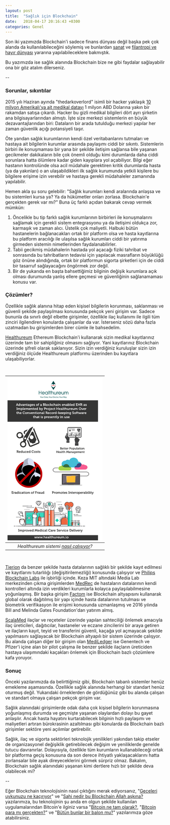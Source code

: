 ```yaml
---
layout: post
title:  "Sağlık için Blockchain"
date:   2018-04-17 20:16:43 +0300
categories: Genel
---
```

Son iki yazımızda Blockchain'i sadece finans dünyası değil başka pek çok alanda da kullanılabileceğini söylemiş ve bunlardan [sanat](http://ademimerkezi.com/genel/2018/04/06/sanat-icin-blockchain.html) ve [filantropi ve hayır dünyası](http://ademimerkezi.com/genel/2018/03/29/Iyilik-icin-blockchain.html) yararına yapılabileceklere bakmıştık. 

Bu yazımızda ise sağlık alanında Blockchain bize ne gibi faydalar sağlayabilir ona bir göz atalım dilerseniz. 

--

### Sorunlar, sıkıntılar

2015 yılı Haziran ayında "thedarkoverlord" isimli bir hacker yaklaşık [10 milyon Amerikalı'ya ait medikal datayı](https://www.zdnet.com/article/hacker-advertising-huge-health-insurance-database/) 1 milyon ABD Dolarına yakın bir rakamdan satışa çıkardı. Hacker bu gizli medikal bilgileri dört ayrı şirketin ana bilgisayarlarından almıştı. İşte size merkezi sistemlerin en büyük dezavantajlarından biri: Dataların bir arada tutulduğu merkezi yapılar her zaman güvenlik açığı potansiyeli taşır.

Öte yandan sağlık kurumlarının kendi özel veritabanlarını tutmaları ve hastaya ait bilgilerin kurumlar arasında paylaşımı ciddi bir sıkıntı. Sistemlerin birbiri ile konuşmaması bir yana bir şekilde iletişim sağlansa bile yaşanan gecikmeler dakikaların bile çok önemli olduğu kimi durumlarda daha ciddi sorunlara hatta ölümlere kadar giden kayıplara yol açabiliyor. Bilgi eğer hastanın kontrolünde olsa acil müdahale gerektiren kritik durumlarda hasta (ya da yakınları) o an ulaşabildikleri ilk sağlık kurumunda yetkili kişilere bu bilgilere erişime izin verebilir ve hastaya gerekli müdahaleler zamanında yapılabilir. 

Hemen akla şu soru gelebilir: "Sağlık kurumları kendi aralarında anlaşsa ve bu sistemleri kursa ya? Ya da hükümetler onları zorlasa. Blockchain'e gerçekten gerek var mı?" Buna üç farklı açıdan bakarak cevap vermek mümkün: 

1. Öncelikle bu tip farklı sağlık kurumlarının birbirleri ile konuşmalarını sağlamak için gerekli sistem entegrasyonu ya da iletişimi oldukça zor, karmaşık ve zaman alıcı. Üstelik çok maliyetli. Halbuki bütün hastanelerin bağlanacakları ortak bir platform olsa ve hasta kayıtlarına bu platform aracılığı ile ulaşılsa sağlık kurumları ciddi bir yatırıma girmeden sistemin nimetlerinden faydalanabilirler. 
2. Tabii gecikmiş müdahalerin hastada yol açacağı fiziki tahribat ve sonrasında bu tahribatların tedavisi için yapılacak masrafların büyüklüğü göz önüne alındığında, ortak bir platformun sigorta şirketleri için de ciddi bir tasarruf sağlayacağını öngörmek zor değil.    
3. Bir de yukarıda en başta bahsettiğimiz bilginin değişik kurumlara açık olması durumunda yanlış ellere geçmesi ve güvenliğinin sağlanamaması konusu var. 

### Çözümler?

Özellikle sağlık alanına hitap eden kişisel bilgilerin korunması, saklanması ve güvenli şekilde paylaşılması konusunda pekçok yeni girişim var. Sadece bununla da sınırlı değil elbette girişimler, özellikle ilaç kullanımı ile ilgili tüm zinciri ilgilendiren konularda çalışanlar da var. İsterseniz sözü daha fazla uzatmadan bu girişimlerden birer cümle ile bahsedelim. 

[Healthureum](https://www.healthureum.io/) Ethereum Blockchain'i kullanarak sizin medikal kayıtlarınız üzerinde tam bir sahipliğiniz olmasını sağlıyor. Yani kayıtlarınız Blockchain üzerinde şifreli olarak saklanıyor. Sizin izin verdiğiniz kuruluşlar sizin izin verdiğiniz ölçüde Healthureum platformu üzerinden bu kayıtlara ulaşabiliyorlar. 

&nbsp;

| ![healthureum.png](/assets/healthureum2.png) | 
|:--:| 
| *Healthureum sistemi [nasıl çalışıyor](https://healthureum.wordpress.com/2018/01/24/advantages-of-a-blockchain-enabled-ehr-as-implemented-by-project-healthureum-over-the-conventional-record-keeping-software-that-is-presently-in-use-2/)?* | 

&nbsp;


[Tierion](https://tierion.com/) da benzer şekilde hasta datalarının sağlıklı bir şekilde kayıt edilmesi ve kayıtlarını tutarlılığı (değişitirilemezliği) konusunda çalışıyor ve [Philips Blockchain Labs](http://www.2.forms.healthcare.philips.com/blockchainlabs) ile işbirliği içinde. Keza MIT altındaki Media Lab merkezinden çıkma girişimlerden [MedRec](http://medrec.io) de hastaların datalarının kendi kontrolleri altında izin verdikleri kurumlarla kolayca paylaşılabilmesine yoğunlaşmış. Bir başka girişim [Factom](https://www.factom.com) ise Blockchain altyapısını kullanarak global olarak dağıtılmış bir yapı içinde hasta datalarının tutulması ve biometrik verifikasyon ile erişimi konusunda uzmanlaşmış ve 2016 yılında Bill and Melinda Gates Foundation'dan yatırım almış.

[ScalaMed](https://www.scalamed.com) ilaçlar ve reçeteler üzerinde yapılan sahteciliği önlemek amacıyla ilaç üreticileri, dağıtıcılar, hastaneler ve eczane zincilerini bir araya getiren ve ilaçların kayıt, teyid ve transferini güvenli, kaçağa yol açmayacak şekilde yapılmasını sağlayacak bir Blockchain altyapılı bir sistem üzerinde çalışyor. Bu alanda çalışan diğer bir girişim olan [MediLedger](https://www.mediledger.com/) ise Genentech ve Pfizer'i içine alan bir pilot çalışma ile benzer şekilde ilaçların üreticiden hastaya ulaşımındaki kaçakları önlemek için Blockchain bazlı çözümlere kafa yoruyor. 

### Sonuç

Önceki yazılarımızda da belirttiğimiz gibi, Blockchain tabanlı sistemler henüz emekleme aşamasında. Özellikle sağlık alanında herhangi bir standart henüz oturmuş değil. Yukarıdaki örneklerden de gördüğünüz gibi bu alanda çalışan ve standart olmaya çalışan pekçok girişim var.  

Sağlık alanındaki girişimlerde odak daha çok kişisel bilgilerin korunmasına yoğunlaşmış durumda ve geçmişte yaşanan olaylardan dolayı bu gayet anlaşılır. Ancak hasta hayatını kurtarabilecek bilginin hızlı paylaşımı ve maliyetleri artıran bürokrasinin azaltılması gibi konularda da Blockchain bazlı girişimler sektöre yeni açılımlar getirebilir. 

Sağlık, ilaç ve sigorta sektörleri teknolojik yenilikleri yakından takip etseler de organizasyonel değişiklik getirebilecek değişim ve yeniliklerde genelde tutucu davranırlar. Dolayısıyla, özellikle tüm kurumların kullanabileceği ortak bir platforma geçiş konusuna da son derece ihtiyatlı yaklaşacaklarını hatta zorlansalar bile ayak direyeceklerini görmek sürpriz olmaz. Bakalım, Blockchain sağlık alanındaki yaşanan kimi dertlere hızlı bir şekilde deva olabilecek mi?

--

Eğer Blockchain teknolojisinin nasıl çıktığını merak ediyorsanız, "[Geceleri uykunuzu ne kaçırıyor](http://ademimerkezi.com/genel/2018/03/01/Geceleri-uykunuzu-ne-kaciriyor.html)" ve "[Sahi nedir bu Blockchain Allah aşkına?](http://ademimerkezi.com/genel/2018/03/02/Sahi-nedir-bu-blockchain-allah-askina.html) yazılarımıza, bu teknolojinin şu anda en olgun şekilde kullanılan uygulamalarından Bitcoin'e ilginiz varsa "[Bitcoin ne tam olarak?](http://ademimerkezi.com/genel/2018/03/13/Bitcoin-ne-tam-olarak.html), "[Bitcoin para mı gerçekten?](http://ademimerkezi.com/genel/2018/03/22/Bitcoin-para-mi-gercekten.html)" ve "[Bütün bunlar bir balon mu?](http://ademimerkezi.com/genel/2018/03/05/Butun-bunlar-bir-balon-mu.html)" yazılarımıza göze atabilirsiniz. 

